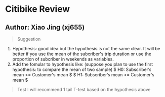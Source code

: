 # Citibike Review
## Author: Xiao Jing (xj655)
> Suggestion
1. Hypothesis: good idea but the hypothesis is not the same clear. It will be better if you use the mean of the subcriber's trip duration  or use the proportion of subcriber in weekends as variables.
2. Add the fomular to hypothesis like: (suppose you plan to use the first hypothesis: to compare the mean of two sample)
$ H0: Subscriber‘s mean >= Customer's mean $
$ H1: Subscriber‘s mean <= Customer's mean $
> Test
I will recommend 1 tail T-test based on the hypothesis above
